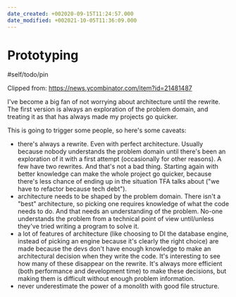 ```yaml
---
date_created: +002020-09-15T11:24:57.000
date_modified: +002021-10-05T11:36:09.000
---
```


# Prototyping

#self/todo/pin

Clipped from: https://news.ycombinator.com/item?id=21481487

I've become a big fan of not worrying about architecture until the rewrite. The first version is always an exploration of the problem domain, and treating it as that has always made my projects go quicker.

This is going to trigger some people, so here's some caveats:

- there's always a rewrite. Even with perfect architecture. Usually because nobody understands the problem domain until there's been an exploration of it with a first attempt (occasionally for other reasons). A few have two rewrites. And that's not a bad thing. Starting again with better knowledge can make the whole project go quicker, because there's less chance of ending up in the situation TFA talks about ("we have to refactor because tech debt").
- architecture needs to be shaped by the problem domain. There isn't a "best" architecture, so picking one requires knowledge of what the code needs to do. And that needs an understanding of the problem. No-one understands the problem from a technical point of view until/unless they've tried writing a program to solve it.
- a lot of features of architecture (like choosing to DI the database engine, instead of picking an engine because it's clearly the right choice) are made because the devs don't have enough knowledge to make an architectural decision when they write the code. It's interesting to see how many of these disappear on the rewrite. It's always more efficient (both performance and development time) to make these decisions, but making them is difficult without enough problem information.
- never underestimate the power of a monolith with good file structure.
